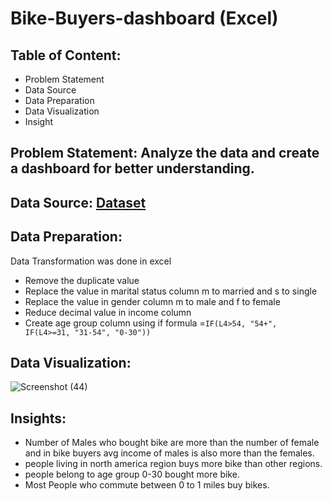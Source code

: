 # Bike-Buyers-dashboard (Excel)

## Table of Content:
+ Problem Statement
+ Data Source
+ Data Preparation
+ Data Visualization
+ Insight

## Problem Statement: Analyze the data and create a dashboard for better understanding.


## Data Source: [Dataset](https://github.com/Ananya-Foujdar05/Bike-Buyers-dashboard/blob/main/Excel%20Project%20Dataset.xlsx)


## Data Preparation:
Data Transformation was done in excel 
+ Remove the duplicate value
+ Replace the value in marital status column m to married and s to single
+ Replace the value in gender column m to male and f to female
+ Reduce decimal value in income column
+ Create age group column using if formula
     =`IF(L4>54, "54+", IF(L4>=31, "31-54", "0-30"))`

## Data Visualization:

![Screenshot (44)](https://github.com/Ananya-Foujdar05/Bike-Buyers-dashboard/assets/140806083/1059eb0c-5f5d-4b33-8ce9-a2fb2bcd75dd)


## Insights:
+ Number of Males who bought bike are more than the number of female and in bike buyers avg income of males is also more than the females.
+ people living in north america region buys more bike than other regions.
+ people belong to age group 0-30 bought more bike.
+ Most People who commute between 0 to 1 miles buy bikes.
